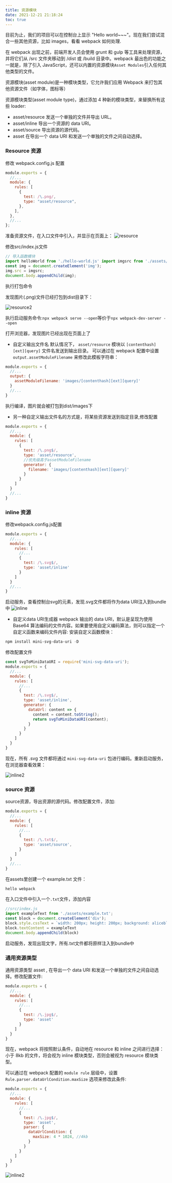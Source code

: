 ```yaml
---
title: 资源模块
date: 2021-12-21 21:18:24
toc: true
---
```


目前为止，我们的项目可以在控制台上显示 "Hello world~~~"。现在我们尝试混合一些其他资源，比如 images，看看 webpack 如何处理.

在 webpack 出现之前，前端开发人员会使用 grunt 和 gulp 等工具来处理资源，并将它们从 /src 文件夹移动到 /dist 或 /build 目录中。webpack 最出色的功能之一就是，除了引入 JavaScript，还可以内置的资源模块`Asset Modules`引入任何其他类型的文件。

资源模块(asset module)是一种模块类型，它允许我们应用 Webpack 来打包其他资源文件（如字体，图标等）

资源模块类型(asset module type)，通过添加 4 种新的模块类型，来替换所有这些 loader:

- asset/resource 发送一个单独的文件并导出 URL。
- asset/inline 导出一个资源的 data URI。
- asset/source 导出资源的源代码。
- asset 在导出一个 data URI 和发送一个单独的文件之间自动选择。

### Resource 资源

修改 webpack.config.js 配置

```js
module.exports = {
  //...
  module: {
    rules: [
      {
        test: /\.png/,
        type: "asset/resource",
      },
    ],
  },
  //...
};
```
准备资源文件，在入口文件中引入，并显示在页面上：
![resource](/assets/engineeringImg/webpackImg/assets_resource.png "resource")

修改src/index.js文件
```js
// 导入函数模块 
import helloWorld from './hello-world.js' import imgsrc from './assets/img-1.png' helloWorld() 
const img = document.createElement('img'); 
img.src = imgsrc;
document.body.appendChild(img);
```
执行打包命令

发现图片(.png)文件已经打包到dist目录下：

![resource2](/assets/engineeringImg/webpackImg/assets_resource2.png "resource2")

执行启动服务命令:`npx webpack serve --open`等价于`npx webpack-dev-server --open`

打开浏览器，发现图片已经出现在页面上了

- 自定义输出文件名
默认情况下， `asset/resource` 模块以 `[contenthash][ext][query]` 文件名发送到输出目录。
可以通过在 webpack 配置中设置 `output.assetModuleFilename` 来修改此模板字符串：
```js
module.exports = {
  //...
  output: {
    assetModuleFilename: 'images/[contenthash][ext][query]'
  }
  //...
}
```
执行编译，图片就会被打包到dist/images下

- 另一种自定义输出文件名的方式是，将某些资源发送到指定目录,修改配置
```js
module.exports = {
  //...
  module: {
    rules: [
      {
        test: /\.png$/,
        type: 'asset/resource',
        //优先级高于assetModuleFilename
        generator: {
          filename: 'images/[contenthash][ext][query]'
        }
      }
    ]
  }
  //...
}
```

### inline 资源
修改webpack.config.js配置
```js
module.exports = {
  //...
  module: {
    rules: [
      //...
      {
        test: /\.svg$/,
        type: 'asset/inline'
      }
    ]
  }
  //...
}
```
启动服务，查看控制台svg的元素，发现.svg文件都将作为data URI注入到bundle中
![inline](/assets/engineeringImg/webpackImg/assets_inline.png "inline")

- 自定义data URI生成器
webpack 输出的 data URI，默认是呈现为使用 Base64 算法编码的文件内容。如果要使用自定义编码算法，则可以指定一个自定义函数来编码文件内容:
安装自定义函数模块：
```powershell
npm install mini-svg-data-uri -D
```
修改配置文件
```js
const svgToMiniDataURI = require('mini-svg-data-uri');
module.exports = {
  //...
  module: {
    rules: [
      //...
      {
        test: /\.svg$/,
        type: 'asset/inline',
        generator: {
          dataUrl: content => {
            content = content.toString();
            return svgToMiniDataURI(content);
          }
        }
      }
    ]
  }
}
```
现在，所有 .svg 文件都将通过 `mini-svg-data-uri` 包进行编码。重新启动服务，在浏览器查看效果：

![inline2](/assets/engineeringImg/webpackImg/assets_inline2.png "inline2")

### source 资源
source资源，导出资源的源代码。修改配置文件，添加:
```js
module.exports = {
  //...
  module: {
    rules: [
      //...
      {
        test: /\.txt$/,
        type: 'asset/source',
      }
    ]
  }
  //...
}
```
在assets里创建一个 example.txt 文件：
```txt
hello webpack
```

在入口文件中引入一个`.txt`文件，添加内容
```js
//src/index.js
import exampleText from './assets/example.txt';
const block = document.createElement('div');
block.style.cssText = `width: 200px; height: 200px; background: aliceblue`; 
block.textContent = exampleText 
document.body.appendChild(block)
```

启动服务，发现出现文字，所有.txt文件都将原样注入到bundle中

### 通用资源类型
通用资源类型 asset , 在导出一个 data URI 和发送一个单独的文件之间自动选择。修改配置文件:
```js
module.exports = {
  //...
  module: {
    rules: [
      //...
      {
        test: /\.jpg$/,
        type: 'asset'
      }
    ]
  }
}
```

现在，webpack 将按照默认条件，自动地在 resource 和 inline 之间进行选择：小于 8kb 的文件，将会视为 inline 模块类型，否则会被视为 resource 模块类型。

可以通过在 webpack 配置的 `module rule` 层级中，设置`Rule.parser.dataUrlCondition.maxSize` 选项来修改此条件:
```js
module.exports = {
  //...
  module: {
    rules: [
      //...
      {
        test: /\.jpg$/,
        type: 'asset',
        parser: {
          dataUrlCondition: {
            maxSize: 4 * 1024, //4kb
          }
        }
      }
    ]
  }
}
```



![inline2](/assets/engineeringImg/webpackImg/assets_inline2.png "inline2")

